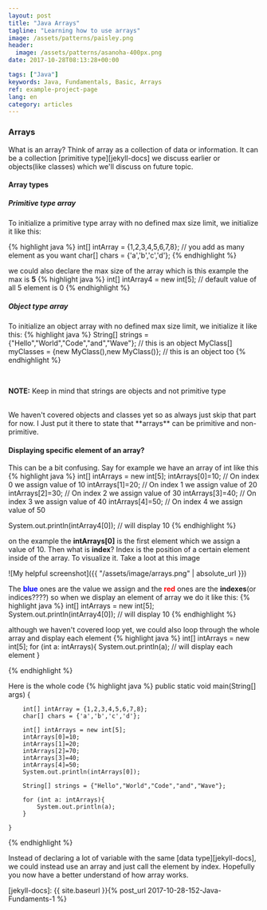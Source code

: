```yaml
---
layout: post
title: "Java Arrays"
tagline: "Learning how to use arrays"
image: /assets/patterns/paisley.png
header:
  image: /assets/patterns/asanoha-400px.png
date: 2017-10-28T08:13:28+00:00

tags: ["Java"]
keywords: Java, Fundamentals, Basic, Arrays
ref: example-project-page
lang: en
category: articles
---
```


### Arrays
What is an array? Think of array as a collection of data or information. It can be a collection [primitive type][jekyll-docs] we discuss earlier or objects(like classes) which we'll discuss on future topic.




<!--break-->

#### Array types
##### **Primitive type array**

To initialize a primitive type array with no defined max size limit, we initialize it like this:

{% highlight java %}
int[] intArray = {1,2,3,4,5,6,7,8}; // you add as many element as you want
char[] chars = {'a','b','c','d'};
{% endhighlight %}

we could also declare the max size of the array which is this example the max is **5**
{% highlight java %}
int[] intArray4 = new int[5]; // default value of all 5 element is 0
{% endhighlight %}

##### **Object type array**
To initialize an object array with no defined max size limit, we initialize it like this:
{% highlight java %}
  String[] strings = {"Hello","World","Code","and","Wave"}; // this is an object 
  MyClass[] myClasses = {new MyClass(),new MyClass()};  // this is an object too
{% endhighlight %}


<br/>
<p><span class="warning"> <span style="font-weight:bold;">NOTE:</span> Keep in mind that strings are objects and not primitive type</span></p><br/>
We haven't covered objects and classes yet so as always just skip that part for now. I Just put it there to state that **arrays** can be primitive and non-primitive.

#### Displaying specific element of an array?
This can be a bit confusing. Say for example we have an array of int like this
{% highlight java %}
int[] intArrays = new int[5];
intArrays[0]=10; // On index 0 we assign value of 10
intArrays[1]=20; // On index 1 we assign value of 20
intArrays[2]=30; // On index 2 we assign value of 30
intArrays[3]=40; // On index 3 we assign value of 40
intArrays[4]=50; // On index 4 we assign value of 50

 System.out.println(intArray4[0]); // will display 10
{% endhighlight %}

on the example the **intArrays[0]** is the first element which we assign a value of 10. Then what is **index**? Index is the position of a certain element inside of the array. To visualize it. Take a loot at this image

![My helpful screenshot]({{ "/assets/image/arrays.png" | absolute_url }})

The <span style="color:blue"> **blue** </span> ones are the value we assign and the <span style="color:red"> **red** </span> ones are the **indexes**(or indices????) so when we display an element of array we do it like this:
{% highlight java %}
int[] intArrays = new int[5];
System.out.println(intArray4[0]); // will display 10
{% endhighlight %}

although we haven't covered loop yet, we could also loop through the whole array and display each element
{% highlight java %}
int[] intArrays = new int[5];
for (int a: intArrays){
  System.out.println(a); // will display each element
}

{% endhighlight %}


Here is the whole code
{% highlight java %}
public static void main(String[] args) {


        int[] intArray = {1,2,3,4,5,6,7,8};
        char[] chars = {'a','b','c','d'};

        int[] intArrays = new int[5];
        intArrays[0]=10;
        intArrays[1]=20;
        intArrays[2]=70;
        intArrays[3]=40;
        intArrays[4]=50;
        System.out.println(intArrays[0]);

        String[] strings = {"Hello","World","Code","and","Wave"};
        
        for (int a: intArrays){
            System.out.println(a);
        }
        
    }
{% endhighlight %}


Instead of declaring a lot of variable with the same [data type][jekyll-docs], we could instead use an array and just call the element by index. Hopefully you now have a better understand of how array works. 

[jekyll-docs]: {{ site.baseurl }}{% post_url 2017-10-28-152-Java-Fundaments-1 %}